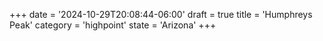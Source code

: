 +++
date = '2024-10-29T20:08:44-06:00'
draft = true
title = 'Humphreys Peak'
category = 'highpoint'
state = 'Arizona'
+++
